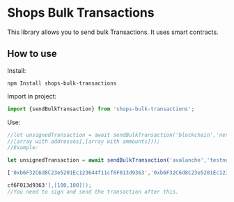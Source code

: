 # Shops Bulk Transactions

This library allows you to send bulk Transactions. It uses smart contracts.

## How to use

Install:

```shell
npm Install shops-bulk-transactions

```

Import in project:
```js
import {sendBulkTransaction} from 'shops-bulk-transactions';

```

Use:
```js
//let unsignedTransaction = await sendBulkTransaction('blockchain','network(mainnet,testnet ..)',
//[array with addresses],[array with ammounts]));
//Example:

let unsignedTransaction = await sendBulkTransaction('avalanche','testnet',

['0xb6F32C6d8C23e5201Ec123644f11cf6F013d9363','0xb6F32C6d8C23e5201Ec123644f11

cf6F013d9363'],[100,100]));
//You need to sign and send the transaction after this.
```



